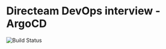 # Directeam DevOps interview - ArgoCD
![Build Status](https://github.com/directeam-io/DevOps-Interview-ArgoCD/actions/workflows/ci.yml/badge.svg)


